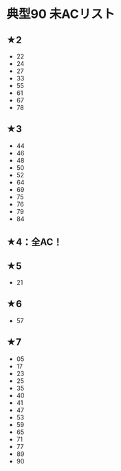 # 典型90 未ACリスト

## ★2
- 22
- 24
- 27
- 33
- 55
- 61
- 67
- 78

## ★3
- 44
- 46
- 48
- 50
- 52
- 64
- 69
- 75
- 76
- 79
- 84

## ★4：全AC！

## ★5
- 21

## ★6
- 57

## ★7
- 05
- 17
- 23
- 25
- 35
- 40
- 41
- 47
- 53
- 59
- 65
- 71
- 77
- 89
- 90 
